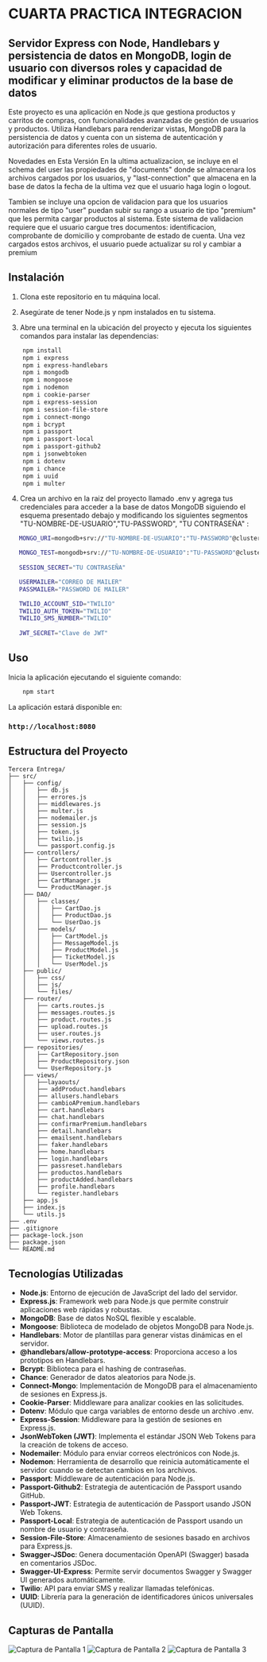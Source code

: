 # CUARTA PRACTICA INTEGRACION
## Servidor Express con Node, Handlebars y persistencia de datos en MongoDB, login de usuario con diversos roles y capacidad de modificar y eliminar productos de la base de datos
Este proyecto es una aplicación en Node.js que gestiona productos y carritos de compras, con funcionalidades avanzadas de gestión de usuarios y productos. Utiliza Handlebars para renderizar vistas, MongoDB para la persistencia de datos y cuenta con un sistema de autenticación y autorización para diferentes roles de usuario.

Novedades en Esta Versión
En la ultima actualizacion, se incluye en el schema del user las propiedades de "documents" donde se almacenara los archivos cargados por los usuarios, y "last-connection" que almacena en la base de datos la fecha de la ultima vez que el usuario haga login o logout.

Tambien se incluye una opcion de validacion para que los usuarios normales de tipo "user" puedan subir su rango a usuario de tipo "premium" que les permita cargar productos al sistema. Este sistema de validacion requiere que el usuario cargue tres documentos: identificacion, comprobante de domicilio y comprobante de estado de cuenta. Una vez cargados estos archivos, el usuario puede actualizar su rol y cambiar a premium

## Instalación

1. Clona este repositorio en tu máquina local.

2. Asegúrate de tener Node.js y npm instalados en tu sistema.

3. Abre una terminal en la ubicación del proyecto y ejecuta los siguientes comandos para instalar las dependencias:



```bash
    npm install
    npm i express
    npm i express-handlebars
    npm i mongodb
    npm i mongoose
    npm i nodemon
    npm i cookie-parser
    npm i express-session
    npm i session-file-store
    npm i connect-mongo
    npm i bcrypt
    npm i passport
    npm i passport-local
    npm i passport-github2
    npm i jsonwebtoken
    npm i dotenv
    npm i chance
    npm i uuid
    npm i multer
```
4. Crea un archivo en la raiz del proyecto llamado .env y agrega tus credenciales para acceder a la base de datos MongoDB siguiendo el esquema presentado debajo y modificando los siguientes segmentos "TU-NOMBRE-DE-USUARIO","TU-PASSWORD", "TU CONTRASEÑA" :



```bash
   MONGO_URI=mongodb+srv://"TU-NOMBRE-DE-USUARIO":"TU-PASSWORD"@cluster0.xtb0h9o.mongodb.net/"nombre-de-la base-de-datos"?retryWrites=true&w=majority

   MONGO_TEST=mongodb+srv://"TU-NOMBRE-DE-USUARIO":"TU-PASSWORD"@cluster0.xtb0h9o.mongodb.net/"base-de datos-de-prueba"?retryWrites=true&w=majority
   
   SESSION_SECRET="TU CONTRASEÑA"

   USERMAILER="CORREO DE MAILER"
   PASSMAILER="PASSWORD DE MAILER"

   TWILIO_ACCOUNT_SID="TWILIO"
   TWILIO_AUTH_TOKEN="TWILIO"
   TWILIO_SMS_NUMBER="TWILIO"
   
   JWT_SECRET="Clave de JWT"  

```


## Uso

Inicia la aplicación ejecutando el siguiente comando:

```bash
    npm start
```
La aplicación estará disponible en:
### `http://localhost:8080`


## Estructura del Proyecto
```
Tercera Entrega/
├── src/
│   ├── config/
│   │   ├── db.js
│   │   ├── errores.js
│   │   ├── middlewares.js
│   │   ├── multer.js
│   │   ├── nodemailer.js
│   │   ├── session.js
│   │   ├── token.js
│   │   ├── twilio.js
│   │   └── passport.config.js
│   ├── controllers/
│   │   ├── Cartcontroller.js
│   │   ├── Productcontroller.js
│   │   ├── Usercontroller.js
│   │   ├── CartManager.js
│   │   └── ProductManager.js
│   ├── DAO/
│   │   ├── classes/
│   │   │   ├── CartDao.js
│   │   │   ├── ProductDao.js
│   │   │   └── UserDao.js
│   │   ├── models/
│   │   │   ├── CartModel.js
│   │   │   ├── MessageModel.js
│   │   │   ├── ProductModel.js
│   │   │   ├── TicketModel.js
│   │   │   └── UserModel.js
│   ├── public/
│   │   ├── css/
│   │   ├── js/
│   │   └── files/
│   ├── router/
│   │   ├── carts.routes.js
│   │   ├── messages.routes.js
│   │   ├── product.routes.js
│   │   ├── upload.routes.js
│   │   ├── user.routes.js
│   │   └── views.routes.js
│   ├── repositories/
│   │   ├── CartRepository.json
│   │   ├── ProductRepository.json
│   │   └── UserRepository.js
│   ├── views/
│   │   ├──layaouts/
│   │   ├── addProduct.handlebars
│   │   ├── allusers.handlebars
│   │   ├── cambioAPremium.handlebars
│   │   ├── cart.handlebars
│   │   ├── chat.handlebars
│   │   ├── confirmarPremium.handlebars
│   │   ├── detail.handlebars
│   │   ├── emailsent.handlebars
│   │   ├── faker.handlebars
│   │   ├── home.handlebars
│   │   ├── login.handlebars
│   │   ├── passreset.handlebars
│   │   ├── productos.handlebars
│   │   ├── productAdded.handlebars
│   │   ├── profile.handlebars
│   │   └── register.handlebars
│   ├── app.js
│   ├── index.js
│   └── utils.js
├── .env
├── .gitignore
├── package-lock.json
├── package.json
└── README.md
```



## Tecnologías Utilizadas

- **Node.js**: Entorno de ejecución de JavaScript del lado del servidor.
- **Express.js**: Framework web para Node.js que permite construir aplicaciones web rápidas y robustas.
- **MongoDB**: Base de datos NoSQL flexible y escalable.
- **Mongoose**: Biblioteca de modelado de objetos MongoDB para Node.js.
- **Handlebars**: Motor de plantillas para generar vistas dinámicas en el servidor.
- **@handlebars/allow-prototype-access**: Proporciona acceso a los prototipos en Handlebars.
- **Bcrypt**: Biblioteca para el hashing de contraseñas.
- **Chance**: Generador de datos aleatorios para Node.js.
- **Connect-Mongo**: Implementación de MongoDB para el almacenamiento de sesiones en Express.js.
- **Cookie-Parser**: Middleware para analizar cookies en las solicitudes.
- **Dotenv**: Módulo que carga variables de entorno desde un archivo .env.
- **Express-Session**: Middleware para la gestión de sesiones en Express.js.
- **JsonWebToken (JWT)**: Implementa el estándar JSON Web Tokens para la creación de tokens de acceso.
- **Nodemailer**: Módulo para enviar correos electrónicos con Node.js.
- **Nodemon**: Herramienta de desarrollo que reinicia automáticamente el servidor cuando se detectan cambios en los archivos.
- **Passport**: Middleware de autenticación para Node.js.
- **Passport-Github2**: Estrategia de autenticación de Passport usando GitHub.
- **Passport-JWT**: Estrategia de autenticación de Passport usando JSON Web Tokens.
- **Passport-Local**: Estrategia de autenticación de Passport usando un nombre de usuario y contraseña.
- **Session-File-Store**: Almacenamiento de sesiones basado en archivos para Express.js.
- **Swagger-JSDoc**: Genera documentación OpenAPI (Swagger) basada en comentarios JSDoc.
- **Swagger-UI-Express**: Permite servir documentos Swagger y Swagger UI generados automáticamente.
- **Twilio**: API para enviar SMS y realizar llamadas telefónicas.
- **UUID**: Librería para la generación de identificadores únicos universales (UUID).



## Capturas de Pantalla

![Captura de Pantalla 1](/src/public/files/Capturadepantalla1.png)
![Captura de Pantalla 2](/src/public/files/Capturadepantalla2.png)
![Captura de Pantalla 3](/src/public/files/Capturadepantalla3.png)
